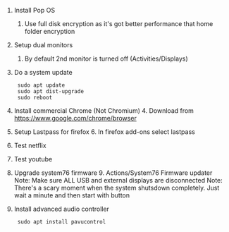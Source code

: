 1. Install Pop OS
    1. Use full disk encryption as it's got better performance that home folder encryption
2. Setup dual monitors
    1. By default 2nd monitor is turned off (Activities/Displays)
3. Do a system update

        sudo apt update
        sudo apt dist-upgrade
        sudo reboot
        
4. Install commercial Chrome (Not Chromium)
    4.  Download from https://www.google.com/chrome/browser
5. Setup Lastpass for firefox
    6.  In firefox add-ons select lastpass
6. Test netflix
7. Test youtube
8. Upgrade system76 firmware
    9. Actions/System76 Firmware updater
        Note: Make sure ALL USB and external displays are disconnected
        Note: There's a scary moment when the system shutsdown completely.  Just wait a minute and then start with button

9. Install advanced audio controller

        sudo apt install pavucontrol   
  
<!--stackedit_data:
eyJoaXN0b3J5IjpbMTY1NzUyOTA1NiwtNzY0NDc1MDQzLC0yMD
E2NDQxOTY1LDQxNzU3ODg2MywtMTQ0MDMxMDgzNSwtMTYwMjM3
NzkyNywzMDU3MzgwMTZdfQ==
-->